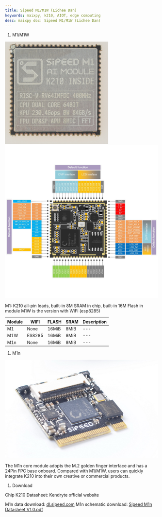 ```yaml
---
title: Sipeed M1/M1W (Lichee Dan)
keywords: maixpy, k210, AIOT, edge computing
desc: maixpy ​​doc: Sipeed M1/M1W (Lichee Dan)
---
```



1. M1/M1W

![M1/M1W](./../../assets/hardware/m1_m1w/M1_Dan.png)
![M1/M1W](./../../assets/hardware/m1_m1w/M1_pin.png)

M1: K210 all-pin leads, built-in 8M SRAM in chip, built-in 16M Flash in module
M1W is the version with WiFi (esp8285)

| Module | WIFI | FLASH | SRAM | Description |
| --- | --- | --- | --- | --- |
| M1 | None | 16MiB | 8MiB | --- |
| M1W | ES8285 | 16MiB | 8MiB | --- |
| M1n | None | 16MiB | 8MiB | --- |

1. M1n

![M1n](./../../assets/hardware/m1n/M1n.png)

The M1n core module adopts the M.2 golden finger interface and has a 24Pin FPC base onboard. Compared with M1/M1W, users can quickly integrate K210 into their own creative or commercial products.


1. Download

Chip K210 Datasheet: Kendryte official website

M1n data download: [dl.sipeed.com](https://dl.sipeed.com/shareURL/MAIX/HDK/Sipeed-M1n)
M1n schematic download: [Sipeed M1n Datasheet V1.0.pdf](https://dl.sipeed.com/fileList/MAIX/HDK/Sipeed-M1n/Sipeed%20M1n%20Datasheet%20V1.0.pdf)
